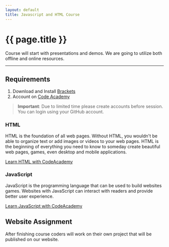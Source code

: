 ```yaml
---
layout: default
title: Javascript and HTML Course
---
```

<div class="jumbotron">
  <h1 class="display-3">{{ page.title }}</h1>
  <p class="lead">
    Course will start with presentations and demos. We are going to utilize both offline and online resources.
  </p>
  <hr class="my-4">
  <h2 class="display-5">Requirements</h2>
  <ol>
    <li>Download and Install <a href="http://brackets.io/">Brackets</a></li>
    <li>Account on <a href="https://www.codecademy.com">Code Academy</a></li>
  </ol>
  <blockquote>
    <p><strong>Important</strong>: Due to limited time please create accounts before session. You can login using your GitHub account.</p>
  </blockquote>
  <div class="card">
    <div class="card-block">
      <h3 class="card-title">HTML</h3>
      <p class="mb-1">
        HTML is the foundation of all web pages. Without HTML, you wouldn't be able to organize text or add images or videos to your web pages. HTML is the beginning of everything you need to know to someday create beautiful web pages, games, even desktop and mobile applications.
      </p>
      <a class="btn btn-primary" href="https://www.codecademy.com/learn/learn-html">Learn HTML with CodeAcademy</a>
    </div>
  </div>
  <div class="card">
    <div class="card-block">
      <h3 class="card-title">JavaScript</h3>
      <p class="mb-1">
        JavaScript is the programming language that can be used to build websites games. Websites with JavaScript can interact with readers and provide better user experience.
      </p>
      <a class="btn btn-primary" href="https://www.codecademy.com/learn/introduction-to-javascript">Learn JavaScript with CodeAcademy</a>
    </div>
  </div>
  <h2 class="display-5">Website Assignment</h2>
  <p>
    After finishing course coders will work on their own project that will be published on our website.
  </p>
</div>